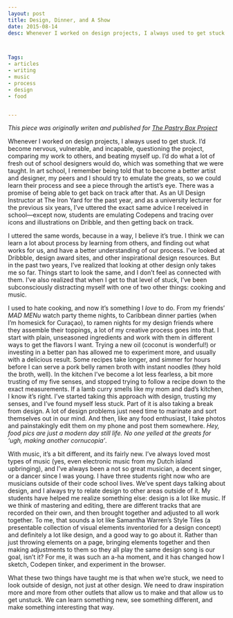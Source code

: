 ```yaml
---
layout: post
title: Design, Dinner, and A Show
date: 2015-08-14
desc: Whenever I worked on design projects, I always used to get stuck. I’d become nervous, vulnerable, and incapable, questioning the project, comparing my work to others, and beating myself up. I’d do what a lot of fresh out of school designers would do, which was something that we were taught. In art school, I remember



Tags: 
- articles
- writing
- music
- process
- design
- food


--- 
```


*This piece was originally writen and published for [The Pastry Box Project](https://the-pastry-box-project.net/sameera-kapila/2015-august-14)*

<p>Whenever I worked on design projects, I always used to get stuck. I’d become nervous, vulnerable, and incapable, questioning the project, comparing my work to others, and beating myself up. I’d do what a lot of fresh out of school designers would do, which was something that we were taught. In art school, I remember being told that to become a better artist and designer, my peers and I should try to emulate the greats, so we could learn their process and see a piece through the artist’s eye. There was a promise of being able to get back on track after that. As an UI Design Instructor at The Iron Yard for the past year, and as a university lecturer for the previous six years, I’ve uttered the exact same advice I received in school—except now, students are emulating Codepens and tracing over icons and illustrations on Dribble, and then getting back on track.</p>

<p>I uttered the same words, because in a way, I believe it’s true. I think we can learn a lot about process by learning from others, and finding out what works for us, and have a better understanding of our process. I’ve looked at Dribbble, design award sites, and other inspirational design resources. But in the past two years, I’ve realized that looking at other design only takes me so far. Things start to look the same, and I don’t feel as connected with them. I’ve also realized that when I get to that level of stuck, I’ve been subconsciously distracting myself with one of two other things: cooking and music.</p>

<p>I used to hate cooking, and now it’s something I <em>love</em> to do. From my friends’ <em>MAD MENu</em> watch party theme nights, to Caribbean dinner parties (when I’m homesick for Curaçao), to ramen nights for my design friends where they assemble their toppings, a lot of my creative process goes into that. I start with plain, unseasoned ingredients and work with them in different ways to get the flavors I want. Trying a new oil (coconut is wonderful!) or investing in a better pan has allowed me to experiment more, and usually with a delicious result. Some recipes take longer, and simmer for hours before I can serve a pork belly ramen broth with instant noodles (they hold the broth, well). In the kitchen I’ve become a lot less fearless, a bit more trusting of my five senses, and stopped trying to follow a recipe down to the exact measurements. If a lamb curry smells like my mom and dad’s kitchen, I know it’s right. I’ve started taking this approach with design, trusting my senses, and I’ve found myself less stuck. Part of it is also taking a break from design. A lot of design problems just need time to marinate and sort themselves out in our mind. And then, like any food enthusiast, I take photos and painstakingly edit them on my phone and post them somewhere. <em>Hey, food pics are just a modern day still life. No one yelled at the greats for ‘ugh, making another cornucopia’</em>. </p>

<p>With music, it’s a bit different, and its fairly new. I’ve always loved most types of music (yes, even electronic music from my Dutch island upbringing), and I’ve always been a not so great musician, a decent singer, or a dancer since I was young. I have three students right now who are musicians outside of their code school lives. We’ve spent days talking about design, and I always try to relate design to other areas outside of it. My students have helped me realize something else: design is a lot like music. If we think of mastering and editing, there are different tracks that are recorded on their own, and then brought together and adjusted to all work together. To me, that sounds a lot like Samantha Warren’s Style Tiles (a presentable collection of visual elements inventoried for a design concept) and definitely a lot like design, and a good way to go about it. Rather than just throwing elements on a page, bringing elements together and then making adjustments to them so they all play the same design song is our goal, isn’t it? For me, it was such an a-ha moment, and it has changed how I sketch, Codepen tinker, and experiment in the browser. </p>

<p>What these two things have taught me is that when we’re stuck, we need to look outside of design, not just at other design. We need to draw inspiration more and more from other outlets that allow us to make and that allow us to get unstuck. We can learn something new, see something different, and make something interesting that way. </p>